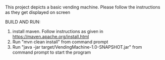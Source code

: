 This project depicts a basic vending machine.
Please follow the instructions as they get displayed on screen

BUILD AND RUN:

1. install maven. Follow instructions as given in https://maven.apache.org/install.html
2. Run "mvn clean install" from command prompt
3. Run "java -jar target/VendingMachine-1.0-SNAPSHOT.jar" from command prompt to start the program
